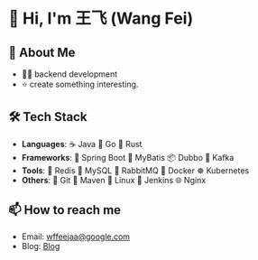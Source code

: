 # 👋 Hi, I'm 王飞 (Wang Fei)

## 🚀 About Me
- 👨‍💻 backend development  
- ⭐️ create something interesting.

## 🛠️ Tech Stack

- **Languages**: ☕️ Java 🐹 Go 🦀 Rust
- **Frameworks**: 🌱 Spring Boot  🐾 MyBatis  📦 Dubbo  📡 Kafka
- **Tools**: 🧠 Redis 🐬 MySQL 🐇 RabbitMQ 🐳 Docker ☸️ Kubernetes
- **Others**: 🧰 Git 🧪 Maven 🐧 Linux 🔧 Jenkins 🌐 Nginx

## 📫 How to reach me

- Email: wffeejaa@google.com
- Blog: [Blog](https://feejaa.github.io/)
